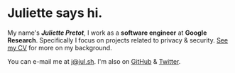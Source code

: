 # Juliette says hi.

My name's **_Juliette Pretot_**, I work as a **software engineer** at **<span style="color: var(--gblue)">G</span><span style="color: var(--gred)">o</span><span style="color: var(--gyellow)">o</span><span style="color: var(--gblue)">g</span><span style="color: var(--ggreen)">l</span><span style="color: var(--gred)">e</span> Research**. Specifically I focus on projects related to privacy & security. [See my CV](./CV.md) for more on my background.

You can e-mail me at [j@jul.sh](mailto:j@jul.sh). I'm also on [GitHub](https://github.com/jul-sh) & [Twitter](https://twitter.com/itsjulsh).
